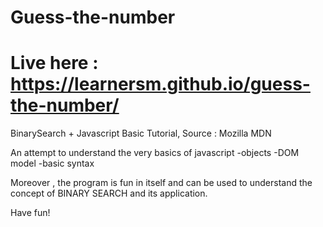 # Guess-the-number
# Live here : https://learnersm.github.io/guess-the-number/

BinarySearch + Javascript Basic Tutorial, Source : Mozilla MDN

An attempt to understand the very basics of javascript
-objects
-DOM model
-basic syntax

Moreover , the program is fun in itself and can be used to understand 
the concept of BINARY SEARCH and its application.

Have fun!
